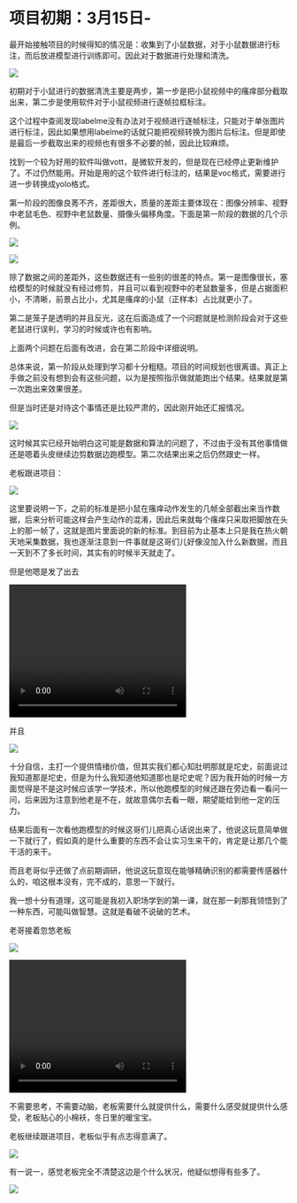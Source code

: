 # 项目初期：3月15日-

最开始接触项目的时候得知的情况是：收集到了小鼠数据，对于小鼠数据进行标注，而后放进模型进行训练即可。因此对于数据进行处理和清洗。

![](pics\chat1.png)

初期对于小鼠进行的数据清洗主要是两步，第一步是把小鼠视频中的瘙痒部分截取出来，第二步是使用软件对于小鼠视频进行逐帧拉框标注。

这个过程中查阅发现labelme没有办法对于视频进行逐帧标注，只能对于单张图片进行标注，因此如果想用labelme的话就只能把视频转换为图片后标注。但是即使是最后一步截取出来的视频也有很多不必要的帧，因此比较麻烦。

找到一个较为好用的软件叫做vott，是微软开发的，但是现在已经停止更新维护了。不过仍然能用。开始是用的这个软件进行标注的，结果是voc格式，需要进行进一步转换成yolo格式。

第一阶段的图像良莠不齐，差距很大，质量的差距主要体现在：图像分辨率、视野中老鼠毛色、视野中老鼠数量、摄像头偏移角度。下面是第一阶段的数据的几个示例。

![](pics\stage1pic1.png)

![](pics\stage1pic2.png)

除了数据之间的差距外，这些数据还有一些别的很差的特点。第一是图像很长，塞给模型的时候就没有经过修剪，并且可以看到视野中的老鼠数量多，但是占据面积小，不清晰，前景占比小，尤其是瘙痒的小鼠（正样本）占比就更小了。

第二是笼子是透明的并且反光，这在后面造成了一个问题就是检测阶段会对于这些老鼠进行误判，学习的时候或许也有影响。

上面两个问题在后面有改进，会在第二阶段中详细说明。

总体来说，第一阶段从处理到学习都十分粗糙。项目的时间规划也很离谱。真正上手做之前没有想到会有这些问题，以为是按照指示做就能跑出个结果。结果就是第一次跑出来效果很差。

但是当时还是对待这个事情还是比较严肃的，因此刚开始还汇报情况。

![](pics\chat2.png)

这时候其实已经开始明白这可能是数据和算法的问题了，不过由于没有其他事情做还是嗯着头皮继续边剪数据边跑模型。第二次结果出来之后仍然跟史一样。

老板跟进项目：

![](pics\chat4.png)

这里要说明一下，之前的标准是把小鼠在瘙痒动作发生的几帧全部截出来当作数据，后来分析可能这样会产生动作的混淆，因此后来就每个瘙痒只采取把脚放在头上的那一帧了，这就是图片里面说的新的标准。到目前为止基本上只是我在热火朝天地采集数据，我也逐渐注意到一件事就是这哥们儿好像没加入什么新数据，而且一天到不了多长时间，其实有的时候半天就走了。

但是他嗯是发了出去

<video src="pics/1.mp4" width="320" height="240" controls autoplay loop>
  Your browser does not support the video tag.
</video>

并且

![](pics\chat5.png)

十分自信，主打一个提供情绪价值，但其实我们都心知肚明那就是坨史，前面说过我知道那是坨史，但是为什么我知道他知道那也是坨史呢？因为我开始的时候一方面觉得是不是这时候应该学一学技术，所以他跑模型的时候还跟在旁边看一看问一问，后来因为注意到他老是不在，就故意偶尔去看一眼，期望能给到他一定的压力。

结果后面有一次看他跑模型的时候这哥们儿把真心话说出来了，他说这玩意简单做一下就行了，假如真的是什么重要的东西不会让实习生来干的，肯定是让那几个能干活的来干。

而且老哥似乎还做了点前期调研，他说这玩意现在能够精确识别的都需要传感器什么的，咱这根本没有，完不成的，意思一下就行。

我一想十分有道理，这可能是我初入职场学到的第一课，就在那一刹那我领悟到了一种东西，可能叫做智慧。这就是看破不说破的艺术。

老哥接着忽悠老板

![](pics\chat6.png)

<video src="pics/2.mp4" width="320" height="240" controls autoplay loop>
  Your browser does not support the video tag.
</video>

不需要思考，不需要动脑，老板需要什么就提供什么，需要什么感受就提供什么感受，老板贴心的小棉袄，冬日里的暖宝宝。

老板继续跟进项目，老板似乎有点志得意满了。

![](pics\chat7.png)

有一说一，感觉老板完全不清楚这边是个什么状况，他疑似想得有些多了。

![](pics\chat8.png)






